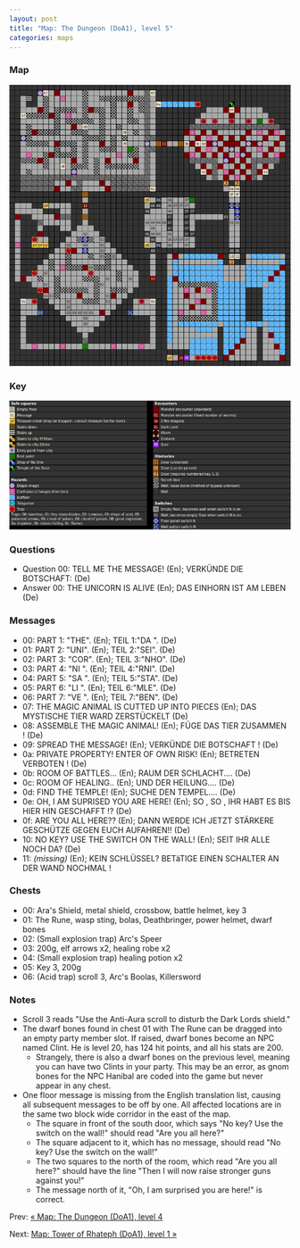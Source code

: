 ```yaml
---
layout: post
title: "Map: The Dungeon (DoA1), level 5"
categories: maps
---
```


### Map

![Dungeons of Avalon, dungeon level 5 map](../images/doa1-d5.png "Dungeon level 5 map")

### Key

![Dungeons of Avalon, map key](../images/doa1-key.png "Map key")

### Questions

* Question 00: TELL ME THE MESSAGE! (En);
      VERK&Uuml;NDE DIE BOTSCHAFT: (De)
* Answer 00: THE UNICORN IS ALIVE (En);
      DAS EINHORN IST AM LEBEN (De)

### Messages

* 00: PART 1: "THE". (En);
      TEIL 1:"DA ". (De)
* 01: PART 2: "UNI". (En);
      TEIL 2:"SEI". (De)
* 02: PART 3: "COR". (En);
      TEIL 3:"NHO". (De)
* 03: PART 4: "NI ". (En);
      TEIL 4:"RNI". (De)
* 04: PART 5: "SA ". (En);
      TEIL 5:"STA". (De)
* 05: PART 6: "LI ". (En);
      TEIL 6:"MLE". (De)
* 06: PART 7: "VE ". (En);
      TEIL 7:"BEN". (De)
* 07: THE MAGIC ANIMAL  IS CUTTED UP INTO PIECES (En);
      DAS MYSTISCHE TIER WARD ZERST&Uuml;CKELT (De)
* 08: ASSEMBLE THE MAGIC ANIMAL! (En);
      F&Uuml;GE DAS TIER ZUSAMMEN ! (De)
* 09: SPREAD THE MESSAGE! (En);
      VERK&Uuml;NDE DIE BOTSCHAFT ! (De)
* 0a: PRIVATE PROPERTY! ENTER OF OWN RISK! (En);
      BETRETEN VERBOTEN ! (De)
* 0b: ROOM OF BATTLES... (En);
      RAUM DER SCHLACHT.... (De)
* 0c: ROOM OF HEALING.. (En);
      UND DER HEILUNG.... (De)
* 0d: FIND THE TEMPLE! (En);
      SUCHE DEN TEMPEL.... (De)
* 0e: OH, I AM SUPRISED YOU ARE HERE! (En);
      SO , SO ,  IHR HABT ES BIS HIER HIN GESCHAFFT !? (De)
* 0f: ARE YOU ALL HERE?? (En);
      DANN WERDE ICH JETZT ST&Auml;RKERE GESCH&Uuml;TZE GEGEN EUCH AUFAHREN!! (De)
* 10: NO KEY? USE THE SWITCH ON THE WALL! (En);
      SEIT IHR ALLE NOCH DA? (De)
* 11: _(missing)_ (En);
     KEIN SCHL&Uuml;SSEL? BET&auml;TIGE EINEN SCHALTER AN DER WAND NOCHMAL !

### Chests

* 00: Ara's Shield, metal shield, crossbow, battle helmet, key 3
* 01: The Rune, wasp sting, bolas, Deathbringer, power helmet, dwarf bones
* 02: (Small explosion trap) Arc's Speer
* 03: 200g, elf arrows x2, healing robe x2
* 04: (Small explosion trap) healing potion x2
* 05: Key 3, 200g
* 06: (Acid trap) scroll 3, Arc's Boolas, Killersword

### Notes

* Scroll 3 reads "Use the Anti-Aura scroll to disturb the Dark Lords shield."
* The dwarf bones found in chest 01 with The Rune can be dragged into an empty
  party member slot. If raised, dwarf bones become an NPC named Clint. He is
  level 20, has 124 hit points, and all his stats are 200.
  * Strangely, there is
  also a dwarf bones on the previous level, meaning you can have two Clints
  in your party. This may be an error, as gnom bones for the NPC Hanibal are
  coded into the game but never appear in any chest.
* One floor message is missing from the English translation list, causing all
  subsequent messages to be off by one. All affected locations are in the same
  two block wide corridor in the east of the map.
  * The square in front of the south door, which says
  "No key? Use the switch on the wall!" should read
  "Are you all here?"
  * The square adjacent to it, which has
  no message, should read
  "No key? Use the switch on the wall!"
  * The two squares to the north of the room, which read
  "Are you all here?" should have the line
  "Then I will now raise stronger guns against you!"
  * The message north of it,
  "Oh, I am surprised you are here!" is correct.

Prev: [&laquo; Map: The Dungeon (DoA1), level 4](doa1-dungeon4.html)

Next: [Map: Tower of Rhateph (DoA1), level 1 &raquo;](doa1-tower1.html)

